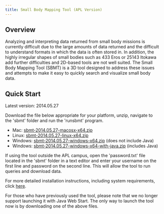 ```yaml
---
title: Small Body Mapping Tool (APL Version)
---
```


## Overview

Analyzing and interpreting data returned from small body missions is
currently difficult due to the large amounts of data returned and the
difficult to understand formats in which the data is often stored
in. In addition, the highly irregular shapes of small bodies such as
433 Eros or 25143 Itokawa add further difficulties and 2D-based tools
are not well suited. The Small Body Mapping Tool (SBMT) is a 3D tool
designed to address these issues and attempts to make it easy to
quickly search and visualize small body data.

## Quick Start

Latest version: 2014.05.27

Download the file below appropriate for your platform, unzip, navigate
to the 'sbmt' folder and run the 'runsbmt' program.

   -  Mac: [sbmt-2014.05.27-macosx-x64.zip](releases/sbmt-2014.05.27-macosx-x64.zip)
   -  Linux: [sbmt-2014.05.27-linux-x64.zip](releases/sbmt-2014.05.27-linux-x64.zip)
   -  Windows: [sbmt-2014.05.27-windows-x64.zip](releases/sbmt-2014.05.27-windows-x64.zip) (does not include Java)
   -  Windows: [sbmt-2014.05.27-windows-x64-with-java.zip](releases/sbmt-2014.05.27-windows-x64-with-java.zip) (includes Java)

If using the tool outside the APL campus, open the 'password.txt' file
located in the 'sbmt' folder in a text editor and enter your username
on the first line and password on the second line. This will allow the
tool to run queries and download data.

For more detailed installation instructions, including system requirements, click [here](installation.html).

For those who have previously used the tool, please note that we no
longer support launching it with Java Web Start. The only way to launch
the tool now is by downloading one of the above files.
